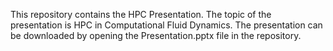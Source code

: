 This repository contains the HPC Presentation. The topic of the presentation is HPC in Computational Fluid Dynamics. The presentation can be downloaded by opening the Presentation.pptx file in the repository.
